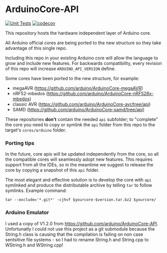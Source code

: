 # ArduinoCore-API

[![Unit Tests](https://github.com/arduino/ArduinoCore-API/workflows/Unit%20Tests/badge.svg)](https://github.com/arduino/ArduinoCore-API/actions?workflow=Unit+Tests)
[![codecov](https://codecov.io/gh/arduino/ArduinoCore-API/branch/master/graph/badge.svg)](https://codecov.io/gh/arduino/ArduinoCore-API)

This repository hosts the hardware independent layer of Arduino core.

All Arduino official cores are being ported to the new structure so they take advantage of this single repo.

Including this repo in your existing Arduino core will allow the language to grow and include new features.
For backwards compatibility, every revision of this repo will increase `ARDUINO_API_VERSION` define.

Some cores have been ported to the new structure, for example:
* megaAVR (https://github.com/arduino/ArduinoCore-megaAVR) 
* nRF52-mbedos (https://github.com/arduino/ArduinoCore-nRF528x-mbedos)
* classic AVR (https://github.com/arduino/ArduinoCore-avr/tree/api) 
* SAMD (https://github.com/arduino/ArduinoCore-samd/tree/api)

These repositories **don't** contain the needed `api` subfolder; to "complete" the core you need to copy or symlink the `api` folder from this repo to the target's `cores/arduino` folder.

### Porting tips

In the future, core apis will be updated independently from the core, so all the compatible cores will seamlessly adopt new features.
This requires support from all the IDEs, so in the meantime we suggest to release the core by copying a snapshot of this `api` folder.

The most elegant and effective solution is to develop the core with `api` symlinked and produce the distributable archive by telling `tar` to follow symlinks. 
Example command:
```
tar --exclude='*.git*' -cjhvf $yourcore-$version.tar.bz2 $yourcore/
```

### Arduino Emulator

I used a copy of V1.2.0 from https://github.com/arduino/ArduinoCore-API. Unfortunatly I could not use this project as a git submodule because the String.h class is causing that the compilation is failing on non case sentsitive file systems - so I had to rename String.h and String.cpp to WString.h and WString.cpp!

